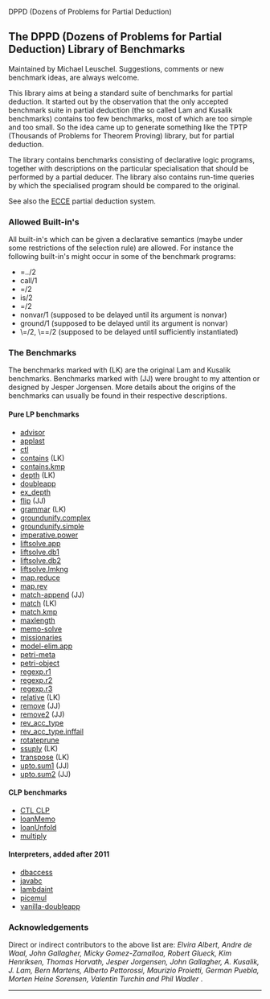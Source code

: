 DPPD (Dozens of Problems for Partial Deduction)

The DPPD (Dozens of Problems for Partial Deduction) Library of Benchmarks
-------------------------------------------------------------------------

Maintained by Michael Leuschel. Suggestions, comments or new benchmark ideas, are always welcome.

This library aims at being a standard suite of benchmarks for partial deduction. It started out by the observation that the only accepted benchmark suite in partial deduction (the so called Lam and Kusalik benchmarks) contains too few benchmarks, most of which are too simple and too small. So the idea came up to generate something like the TPTP (Thousands of Problems for Theorem Proving) library, but for partial deduction.

The library contains benchmarks consisting of declarative logic programs, together with descriptions on the particular specialisation that should be performed by a partial deducer.
The library also contains run-time queries by which the specialised program should be compared to the original.

See also the [ECCE](https://github.com/leuschel/ecce) partial deduction system.

### Allowed Built-in's

All built-in's which can be given a declarative semantics (maybe under some restrictions of the selection rule) are allowed. For instance the following built-in's might occur in some of the benchmark programs:

*   =../2
*   call/1
*   =/2
*   is/2
*   =/2
*   nonvar/1 (supposed to be delayed until its argument is nonvar)
*   ground/1 (supposed to be delayed until its argument is nonvar)
*   \\=/2, \\==/2 (supposed to be delayed until sufficiently instantiated)

### The Benchmarks

The benchmarks marked with (LK) are the original Lam and Kusalik benchmarks. Benchmarks marked with (JJ) were brought to my attention or designed by Jesper Jorgensen. More details about the origins of the benchmarks can usually be found in their respective descriptions.

#### Pure LP benchmarks

*   [advisor](dppd/advisor.md)
*   [applast](dppd/applast.md)
*   [ctl](dppd/ctl.html)
*   [contains](dppd/contains.lam.html) (LK)
*   [contains.kmp](dppd/contains.kmp.html)
*   [depth](dppd/depth.html) (LK)
*   [doubleapp](dppd/doubleapp.html)
*   [ex_depth](dppd/ex_depth.html)
*   [flip](dppd/flip.html) (JJ)
*   [grammar](dppd/grammar.html) (LK)
*   [groundunify.complex](dppd/groundunify.complex.html)
*   [groundunify.simple](dppd/groundunify.simple.html)
*   [imperative.power](dppd/imperative-solve.power.html)
*   [liftsolve.app](dppd/liftsolve.app.html)
*   [liftsolve.db1](dppd/liftsolve.db1.html)
*   [liftsolve.db2](dppd/liftsolve.db2.html)
*   [liftsolve.lmkng](dppd/liftsolve.lmkng.html)
*   [map.reduce](dppd/map.reduce.html)
*   [map.rev](dppd/map.rev.html)
*   [match-append](dppd/match-append.html) (JJ)
*   [match](dppd/match.html) (LK)
*   [match.kmp](dppd/match.kmp.html)
*   [maxlength](dppd/maxlength.html)
*   [memo-solve](dppd/memo-solve.html)
*   [missionaries](dppd/missionaries.html)
*   [model-elim.app](dppd/model_elim.html)
*   [petri-meta](dppd/petri-meta.html)
*   [petri-object](dppd/petri-object.html)
*   [regexp.r1](dppd/regexp.r1.html)
*   [regexp.r2](dppd/regexp.r2.html)
*   [regexp.r3](dppd/regexp.r3.html)
*   [relative](dppd/relative.html) (LK)
*   [remove](dppd/remove.html) (JJ)
*   [remove2](dppd/remove2.html) (JJ)
*   [rev\_acc\_type](dppd/rev_acc_type.html)
*   [rev\_acc\_type.inffail](dppd/rev_acc_type.inffail.html)
*   [rotateprune](dppd/rotateprune.html)
*   [ssuply](dppd/ssuply.html) (LK)
*   [transpose](dppd/transpose.html) (LK)
*   [upto.sum1](dppd/upto.sum1.html) (JJ)
*   [upto.sum2](dppd/upto.sum2.html) (JJ)

#### CLP benchmarks

*   [CTL CLP](dppd/ctlclp.html)
*   [loanMemo](dppd/loanMemo.html)
*   [loanUnfold](dppd/loanUnfold.html)
*   [multiply](dppd/multiply.html)

#### Interpreters, added after 2011

*   [dbaccess](dppd/dbaccess.html)
*   [javabc](dppd/javabc.html)
*   [lambdaint](dppd/lambdaint.html)
*   [picemul](dppd/picemul.html)
*   [vanilla-doubleapp](dppd/vanilla-doubleapp.html)

### Acknowledgements

Direct or indirect contributors to the above list are: _Elvira Albert, Andre de Waal, John Gallagher, Micky Gomez-Zamalloa, Robert Glueck, Kim Henriksen, Thomas Horvath, Jesper Jorgensen, John Gallagher, A. Kusalik, J. Lam, Bern Martens, Alberto Pettorossi, Maurizio Proietti, German Puebla, Morten Heine Sorensen, Valentin Turchin and Phil Wadler_ .

* * *